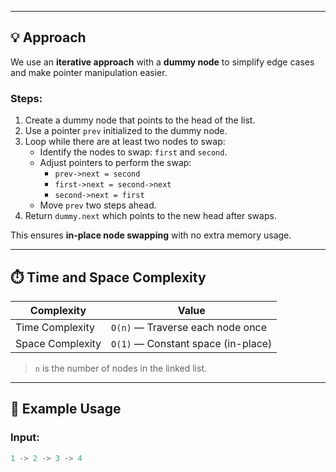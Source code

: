
---

## 💡 Approach

We use an **iterative approach** with a **dummy node** to simplify edge cases and make pointer manipulation easier.

### Steps:
1. Create a dummy node that points to the head of the list.
2. Use a pointer `prev` initialized to the dummy node.
3. Loop while there are at least two nodes to swap:
   - Identify the nodes to swap: `first` and `second`.
   - Adjust pointers to perform the swap:
     - `prev->next = second`
     - `first->next = second->next`
     - `second->next = first`
   - Move `prev` two steps ahead.
4. Return `dummy.next` which points to the new head after swaps.

This ensures **in-place node swapping** with no extra memory usage.

---

## ⏱️ Time and Space Complexity

| Complexity       | Value                          |
|------------------|--------------------------------|
| Time Complexity  | `O(n)` — Traverse each node once |
| Space Complexity | `O(1)` — Constant space (in-place) |

> `n` is the number of nodes in the linked list.

---

## 🧪 Example Usage

### Input:
```c
1 -> 2 -> 3 -> 4
